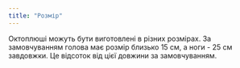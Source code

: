 ```yaml
---
title: "Розмір"
---
```


Октоплюші можуть бути виготовлені в різних розмірах. За замовчуванням голова має розмір близько 15 см, а ноги - 25 см завдовжки. Це відсоток від цієї довжини за замовчуванням.





